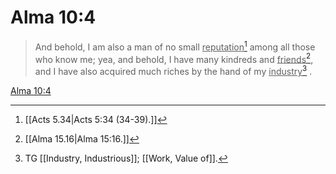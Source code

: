 # Alma 10:4

> And behold, I am also a man of no small <u>reputation</u>[^a] among all those who know me; yea, and behold, I have many kindreds and <u>friends</u>[^b], and I have also acquired much riches by the hand of my <u>industry</u>[^c] .

[Alma 10:4](https://www.churchofjesuschrist.org/study/scriptures/bofm/alma/10?lang=eng&id=p4#p4)


[^a]: [[Acts 5.34|Acts 5:34 (34-39).]]
[^b]: [[Alma 15.16|Alma 15:16.]]
[^c]: TG [[Industry, Industrious]]; [[Work, Value of]].
